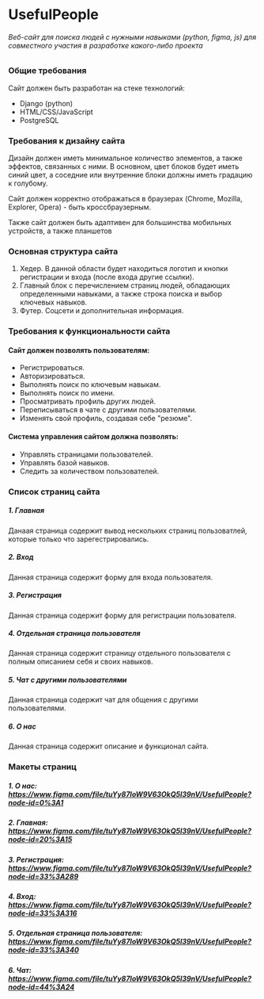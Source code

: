 # UsefulPeople

###### Веб-сайт для поиска людей с нужными навыками (python, figma, js) для совместного участия в разработке какого-либо проекта 

### Общие требования

Сайт должен быть разработан на стеке технологий:
- Django (python)
- HTML/CSS/JavaScript
- PostgreSQL

### Требования к дизайну сайта

Дизайн должен иметь минимальное количество элементов, а также эффектов, связанных с ними. В основном, цвет блоков будет иметь синий цвет, а соседние или внутренние блоки должны иметь градацию к голубому.  

Сайт должен корректно отображаться в браузерах (Chrome, Mozilla, Explorer, Opera) - быть кроссбраузерным.  

Также сайт должен быть адаптивен для большинства мобильных устройств, а также планшетов

### Основная структура сайта
1. Хедер. В данной области будет находиться логотип и кнопки регистрации и входа (после входа другие ссылки).
2. Главный блок с перечислением страниц людей, обладающих определенными навыками, а также строка поиска и выбор ключевых навыков.
3. Футер. Соцсети и дополнительная информация.

### Требования к функциональности сайта

#### Сайт должен позволять пользователям:
* Регистрироваться.
* Авторизироваться.
* Выполнять поиск по ключевым навыкам.
* Выполнять поиск по имени.
* Просматривать профиль других людей.
* Переписываться в чате с другими пользователями.
* Изменять свой профиль, создавая себе "резюме".  

#### Система управления сайтом должна позволять:
* Управлять страницами пользователей.
* Управлять базой навыков.
* Следить за количеством пользователей.

### Список страниц сайта
##### 1. Главная
Данаая страница содержит вывод нескольких страниц пользоватлей, которые только что зарегестрировались.
##### 2. Вход
Данная страница содержит форму для входа пользователя.
##### 3. Регистрация
Данная страница содержит форму для регистрации пользователя.
##### 4. Отдельная страница пользователя
Данная страница содержит страницу отдельного пользователя с полным описанием себя и своих навыков.
##### 5. Чат с другими пользователями
Данная страница содержит чат для общения с другими пользователями.
##### 6. О нас
Данная страница содержит описание и функционал сайта.

### Макеты страниц
##### 1. О нас: https://www.figma.com/file/tuYy87loW9V63OkQ5l39nV/UsefulPeople?node-id=0%3A1
##### 2. Главная: https://www.figma.com/file/tuYy87loW9V63OkQ5l39nV/UsefulPeople?node-id=20%3A15
##### 3. Регистрация: https://www.figma.com/file/tuYy87loW9V63OkQ5l39nV/UsefulPeople?node-id=33%3A289
##### 4. Вход: https://www.figma.com/file/tuYy87loW9V63OkQ5l39nV/UsefulPeople?node-id=33%3A316
##### 5. Отдельная страница пользователя: https://www.figma.com/file/tuYy87loW9V63OkQ5l39nV/UsefulPeople?node-id=33%3A340
##### 6. Чат: https://www.figma.com/file/tuYy87loW9V63OkQ5l39nV/UsefulPeople?node-id=44%3A24
